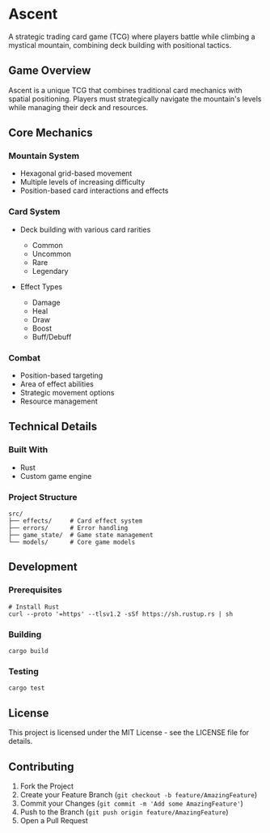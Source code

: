 # Ascent

A strategic trading card game (TCG) where players battle while climbing a mystical mountain, combining deck building with positional tactics.

## Game Overview

Ascent is a unique TCG that combines traditional card mechanics with spatial positioning. Players must strategically navigate the mountain's levels while managing their deck and resources.

## Core Mechanics

### Mountain System
- Hexagonal grid-based movement
- Multiple levels of increasing difficulty
- Position-based card interactions and effects

### Card System
- Deck building with various card rarities
  - Common
  - Uncommon
  - Rare
  - Legendary

- Effect Types
  - Damage
  - Heal
  - Draw
  - Boost
  - Buff/Debuff

### Combat
- Position-based targeting
- Area of effect abilities
- Strategic movement options
- Resource management

## Technical Details

### Built With
- Rust
- Custom game engine

### Project Structure
```
src/
├── effects/     # Card effect system
├── errors/      # Error handling
├── game_state/  # Game state management
└── models/      # Core game models
```

## Development

### Prerequisites
```
# Install Rust
curl --proto '=https' --tlsv1.2 -sSf https://sh.rustup.rs | sh
```

### Building
```
cargo build
```

### Testing
```
cargo test
```

## License

This project is licensed under the MIT License - see the LICENSE file for details.

## Contributing

1. Fork the Project
2. Create your Feature Branch (`git checkout -b feature/AmazingFeature`)
3. Commit your Changes (`git commit -m 'Add some AmazingFeature'`)
4. Push to the Branch (`git push origin feature/AmazingFeature`)
5. Open a Pull Request
